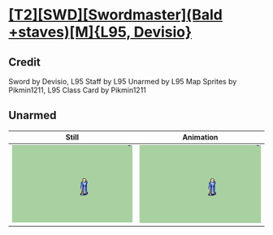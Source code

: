 # [\[T2\]\[SWD\]\[Swordmaster\]\(Bald +staves\)\[M\]{L95, Devisio}](../)

## Credit

Sword by Devisio, L95
Staff by L95
Unarmed by L95
Map Sprites by Pikmin1211, L95
Class Card by Pikmin1211
	
## Unarmed

| Still | Animation |
| :---: | :-------: |
| ![Unarmed still](./Unarmed_000.png) | ![Unarmed animation](./Unarmed.gif) |
